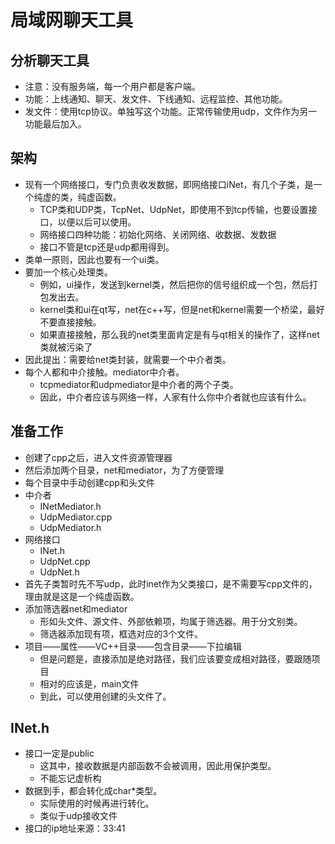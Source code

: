 # 局域网聊天工具

## 分析聊天工具

* 注意：没有服务端，每一个用户都是客户端。
* 功能：上线通知、聊天、发文件、下线通知、远程监控、其他功能。
* 发文件：使用tcp协议。单独写这个功能。正常传输使用udp，文件作为另一功能最后加入。

## 架构
* 现有一个网络接口，专门负责收发数据，即网络接口iNet，有几个子类，是一个纯虚的类，纯虚函数。
	* TCP类和UDP类，TcpNet、UdpNet，即使用不到tcp传输，也要设置接口，以便以后可以使用。
	* 网络接口四种功能：初始化网络、关闭网络、收数据、发数据
	* 接口不管是tcp还是udp都用得到。
* 类单一原则，因此也要有一个ui类。
* 要加一个核心处理类。
	* 例如，ui操作，发送到kernel类，然后把你的信号组织成一个包，然后打包发出去。
	* kernel类和ui在qt写，net在c++写，但是net和kernel需要一个桥梁，最好不要直接接触。
	* 如果直接接触，那么我的net类里面肯定是有与qt相关的操作了，这样net类就被污染了
* 因此提出：需要给net类封装，就需要一个中介者类。
* 每个人都和中介接触。mediator中介者。
	* tcpmediator和udpmediator是中介者的两个子类。
	* 因此，中介者应该与网络一样，人家有什么你中介者就也应该有什么。

## 准备工作
* 创建了cpp之后，进入文件资源管理器
* 然后添加两个目录，net和mediator，为了方便管理
* 每个目录中手动创建cpp和头文件
* 中介者
	* INetMediator.h
	* UdpMediator.cpp
	* UdpMediator.h
* 网络接口
	* INet.h
	* UdpNet.cpp
	* UdpNet.h
* 首先子类暂时先不写udp，此时inet作为父类接口，是不需要写cpp文件的，理由就是这是一个纯虚函数。
* 添加筛选器net和mediator
	* 形如头文件、源文件、外部依赖项，均属于筛选器。用于分文别类。
	* 筛选器添加现有项，框选对应的3个文件。
* 项目——属性——VC++目录——包含目录——下拉编辑
	* 但是问题是，直接添加是绝对路径，我们应该要变成相对路径，要跟随项目
	* 相对的应该是，main文件
	* 到此，可以使用创建的头文件了。

## INet.h
* 接口一定是public
	* 这其中，接收数据是内部函数不会被调用，因此用保护类型。
	* 不能忘记虚析构
* 数据到手，都会转化成char*类型。
	* 实际使用的时候再进行转化。
	* 类似于udp接收文件
* 接口的ip地址来源：33:41